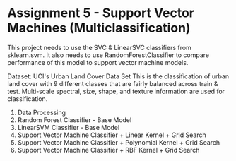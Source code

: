 # Assignment 5 - Support Vector Machines (Multiclassification)

This project needs to use the SVC & LinearSVC classifiers from sklearn.svm. It also needs to use RandomForestClassifier to compare performance of this model to support vector machine models.

Dataset: UCI's Urban Land Cover Data Set
This is the classification of urban land cover with 9 different classes that are fairly balanced across train & test. Multi-scale spectral, size, shape, and texture information are used for classification.

1. Data Processing
2. Random Forest Classifier - Base Model
3. LinearSVM Classifier - Base Model
4. Support Vector Machine Classifier + Linear Kernel + Grid Search
5. Support Vector Machine Classifier + Polynomial Kernel + Grid Search
6. Support Vector Machine Classifier + RBF Kernel + Grid Search
